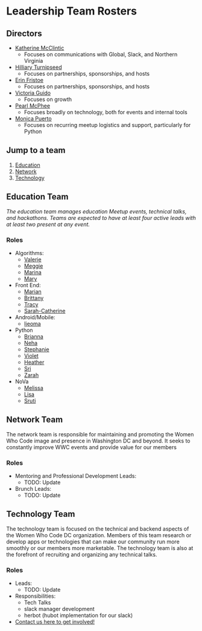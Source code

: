 # Leadership Team Rosters

## Directors
- [Katherine McClintic](https://twitter.com/scarletalphabet)
  + Focuses on communications with Global, Slack, and Northern Virginia
- [Hilliary Turnipseed](#)
  + Focuses on partnerships, sponsorships, and hosts
- [Erin Fristoe](#)
  + Focuses on partnerships, sponsorships, and hosts
- [Victoria Guido](#)
  + Focuses on growth
- [Pearl McPhee](#)
  + Focuses broadly on technology, both for events and internal tools
- [Monica Puerto](#)
  + Focuses on recurring meetup logistics and support, particularly for Python

## Jump to a team
1. [Education](https://github.com/womenwhocodedc/organization/blob/master/leadership-resources/our_leaders.md#education-team)
1. [Network](https://github.com/womenwhocodedc/organization/blob/master/leadership-resources/our_leaders.md#network-team)
1. [Technology](https://github.com/womenwhocodedc/organization/blob/master/leadership-resources/our_leaders.md#technology-team)

## Education Team
*The education team manages education Meetup events, technical talks, and hackathons. Teams are expected to have at least four active leads with at least two present at any event.*

### Roles
- Algorithms:
  - [Valerie]()
  - [Meggie]()
  - [Marina]()
  - [Mary]()
- Front End:
  - [Marian]()
  - [Brittany]()
  - [Tracy]()
  - [Sarah-Catherine]()
- Android/Mobile:
  - [Ijeoma]()
- Python
  - [Brianna]()
  - [Neha]()
  - [Stephanie]()
  - [Violet]()
  - [Heather]()
  - [Sri]()
  - [Zarah]()
- NoVa
  + [Melissa]()
  + [Lisa]()
  + [Sruti]()

## Network Team
The network team is responsible for maintaining and promoting the Women Who Code image and presence in Washington DC and beyond. It seeks to constantly improve WWC events and provide value for our members

### Roles
- Mentoring and Professional Development Leads:
  + TODO: Update
- Brunch Leads:
  + TODO: Update

## Technology Team
The technology team is focused on the technical and backend aspects of the Women Who Code DC organization. Members of this team research or develop apps or technologies that can make our community run more smoothly or our members more marketable. The technology team is also at the forefront of recruiting and organizing any technical talks.

### Roles
- Leads:
  + TODO: Update
- Responsibilities:
  - Tech Talks
  - slack manager development
  - herbot (hubot implementation for our slack)
- [Contact us here to get involved!](mailto:dc@womenwhocode.com)
